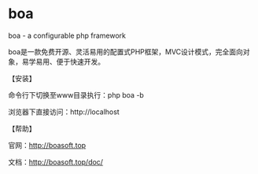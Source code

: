 # boa
boa - a configurable php framework

boa是一款免费开源、灵活易用的配置式PHP框架，MVC设计模式，完全面向对象，易学易用、便于快速开发。

【安装】

命令行下切换至www目录执行：php boa -b

浏览器下直接访问：http://localhost

【帮助】

官网：http://boasoft.top

文档：http://boasoft.top/doc/

